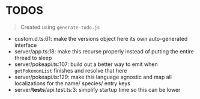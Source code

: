 # TODOS  
> Created using `generate-todo.js`

- custom.d.ts:61: make the versions object here its own auto-generated interface
- server/app.ts:18: make this recurse properly instead of putting the entire thread to sleep
- server/pokeapi.ts:107: build out a better way to emit when `getPokemonList` finishes and resolve that here
- server/pokeapi.ts:129: make this language agnostic and map all localizations for the name/ species/ entry keys
- server/__tests__/api.test.ts:3: simplify startup time so this can be lower

